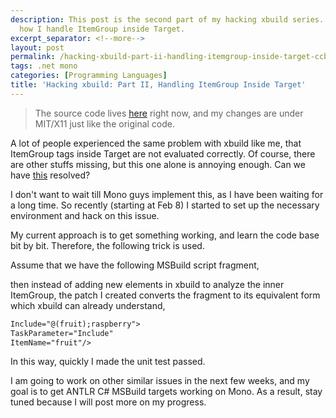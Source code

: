 ```yaml
---
description: This post is the second part of my hacking xbuild series. It describes
  how I handle ItemGroup inside Target.
excerpt_separator: <!--more-->
layout: post
permalink: /hacking-xbuild-part-ii-handling-itemgroup-inside-target-ccbae2ef6abf
tags: .net mono
categories: [Programming Languages]
title: 'Hacking xbuild: Part II, Handling ItemGroup Inside Target'
---
```


> The source code lives [here](https://github.com/lextm/mono/tree/xbuild_lex) right now, and my changes are under MIT/X11 just like the original code.

A lot of people experienced the same problem with xbuild like me, that ItemGroup tags inside Target are not evaluated correctly. Of course, there are other stuffs missing, but this one alone is annoying enough. Can we have [this](https://bugzilla.xamarin.com/show_bug.cgi?id=1862) resolved?
<!--more-->

I don't want to wait till Mono guys implement this, as I have been waiting for a long time. So recently (starting at Feb 8) I started to set up the necessary environment and hack on this issue.

My current approach is to get something working, and learn the code base bit by bit. Therefore, the following trick is used.

Assume that we have the following MSBuild script fragment,

then instead of adding new elements in xbuild to analyze the inner ItemGroup, the patch I created converts the fragment to its equivalent form which xbuild can already understand,

``` xml
Include="@(fruit);raspberry">
TaskParameter="Include"
ItemName="fruit"/>
```

In this way, quickly I made the unit test passed.

I am going to work on other similar issues in the next few weeks, and my goal is to get ANTLR C# MSBuild targets working on Mono. As a result, stay tuned because I will post more on my progress.
